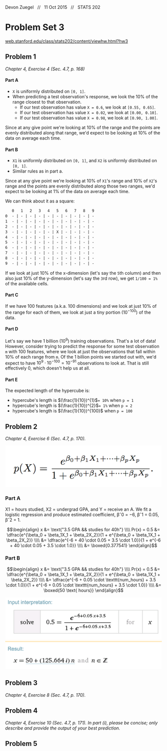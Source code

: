 Devon Zuegel &nbsp; // &nbsp; 11 Oct 2015 &nbsp; // &nbsp; STATS 202

# Problem Set 3 #

[web.stanford.edu/class/stats202/content/viewhw.html?hw3](web.stanford.edu/class/stats202/content/viewhw.html?hw3)

## Problem 1 ##

*Chapter 4, Exercise 4 (Sec. 4.7, p. 168)*

#### Part A ####

- `X` is uniformly distributed on `[0, 1]`.
- When predicting a test observation's response, we look the 10% of the range closest to that observation.
    + If our test observation has value `X = 0.6`, we look at `[0.55, 0.65]`.
    + If our test observation has value `X = 0.02`, we look at `[0.00, 0.10]`.
    + If our test observation has value `X = 0.98`, we look at `[0.90, 1.00]`.

Since at any give point we're looking at 10% of the range and the points are evenly distributed along that range, we'd expect to be looking at 10% of the data on average each time.

#### Part B ####

- `X1` is uniformly distributed on `[0, 1]`, and `X2` is uniformly distributed on `[0, 1]`.
- Similar rules as in part a.

Since at any give point we're looking at 10% of `X1`'s range and 10% of `X2`'s range and the points are evenly distributed along those two ranges, we'd expect to be looking at 1% of the data on average each time.

We can think about it as a square:

```md
   0   1   2   3   4   5   6   7   8   9
0  - | - | - | - | - | - | - | - | - | - 
1  - | - | - | - | - | - | - | - | - | - 
2  - | - | - | - | - | - | - | - | - | - 
3  - | - | - | - | - | X | - | - | - | - 
4  - | - | - | - | - | - | - | - | - | - 
5  - | - | - | - | - | - | - | - | - | - 
6  - | - | - | - | - | - | - | - | - | - 
7  - | - | - | - | - | - | - | - | - | - 
8  - | - | - | - | - | - | - | - | - | - 
9  - | - | - | - | - | - | - | - | - | - 
```

If we look at just 10% of the x-dimension (let's say the `5`th column) and then also just 10% of the y-dimension (let's say the `3`rd row), we get `1/100 = 1%` of the available cells.

#### Part C ####

If we have 100 features (a.k.a. 100 dimensions) and we look at just 10% of the range for each of them, we look at just a tiny portion ($10^{-100}$) of the data.

#### Part D ####

Let's say we have 1 billion ($10^{9}$) training observations. That's a lot of data! However, consider trying to predict the response for some test observation `m` with 100 features, where we look at just the observations that fall within 10% of each range from `m`. Of the 1 billion points we started out with, we'd expect to have $10^{9} \cdot 10^{-100} = 10^{-91}$ observations to look at. That is still effectively 0, which doesn't help us at all.

#### Part E ####

The expected length of the hypercube is:

- hypercube's length is $(\frac{1}{10})^{1}$`= 10%` when `p = 1`
- hypercube's length is $(\frac{1}{10})^{2}$`= 1%` when `p = 2`
- hypercube's length is $(\frac{1}{10})^{100}$ when `p = 100`

## Problem 2 ##

*Chapter 4, Exercise 6 (Sec. 4.7, p. 170).*

![](images/multiple-logistic-regression.png)

### Part A ###

X1 = hours studied, X2 = undergrad GPA, and Y = receive an A. We fit a logistic regression and produce estimated coefficient, βˆ0 = −6, βˆ1 = 0.05, βˆ2 = 1.

$$\begin{align}
x &= \text{"3.5 GPA && studies for 40h"} \\\\
Pr(x) = 0.5 &= \dfrac{e^{\beta_0 + \beta_1X_1 + \beta_2X_2}}{1 + e^{\beta_0 + \beta_1X_1 + \beta_2X_2}} \\\\
&= \dfrac{e^{-6 + 40 \cdot 0.05 + 3.5 \cdot 1.0}}{1 + e^{-6 + 40 \cdot 0.05 + 3.5 \cdot 1.0}} \\\\
&= \boxed{0.377541}
\end{align}$$

### Part B ###

$$\begin{align}
x &= \text{"3.5 GPA && studies for 40h"} \\\\
Pr(x) = 0.5 &= \dfrac{e^{\beta_0 + \beta_1X_1 + \beta_2X_2}}{1 + e^{\beta_0 + \beta_1X_1 + \beta_2X_2}} \\\\
&= \dfrac{e^{-6 + 0.05 \cdot \texttt{num_hours} + 3.5 \cdot 1.0}}{1 + e^{-6 + 0.05 \cdot \texttt{num_hours} + 3.5 \cdot 1.0}} \\\\
&= \boxed{50 \text{ hours}}
\end{align}$$

![](images/2b.png)

## Problem 3 ##

*Chapter 4, Exercise 8 (Sec. 4.7, p. 170).*


## Problem 4 ##

*Chapter 4, Exercise 10 (Sec. 4.7, p. 171). In part (i), please be concise; only describe and provide the output of your best prediction.*

## Problem 5 ##
